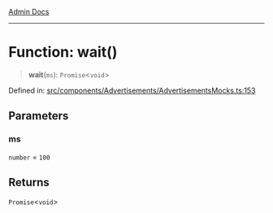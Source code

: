 [Admin Docs](/)

---

# Function: wait()

> **wait**(`ms`): `Promise`\<`void`\>

Defined in: [src/components/Advertisements/AdvertisementsMocks.ts:153](https://github.com/PalisadoesFoundation/talawa-admin/blob/main/src/components/Advertisements/AdvertisementsMocks.ts#L153)

## Parameters

### ms

`number` = `100`

## Returns

`Promise`\<`void`\>
